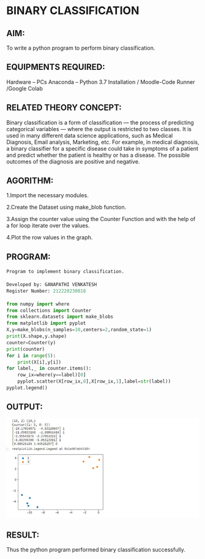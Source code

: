 # BINARY CLASSIFICATION
## AIM: ##
To write a python program to perform binary classification.

## EQUIPMENTS REQUIRED: ##
Hardware – PCs
Anaconda – Python 3.7 Installation / Moodle-Code Runner /Google Colab

## RELATED THEORY CONCEPT: ##
Binary classification is a form of classification — the process of predicting categorical variables — where the output is restricted to two classes. It is used in many different data science applications, such as Medical Diagnosis, Email analysis, Marketing, etc. For example, in medical diagnosis, a binary classifier for a specific disease could take in symptoms of a patient and predict whether the patient is healthy or has a disease. The possible outcomes of the diagnosis are positive and negative.

## AGORITHM: ##

1.Import the necessary modules.

2.Create the Dataset using make_blob function.

3.Assign the counter value using the Counter Function and with the help of a for loop iterate over the values.

4.Plot the row values in the graph.

## PROGRAM: ##
```python
Program to implement binary classification.

Developed by: GANAPATHI VENKATESH
Register Number: 212220230018

from numpy import where
from collections import Counter
from sklearn.datasets import make_blobs
from matplotlib import pyplot
X,y=make_blobs(n_samples=10,centers=2,random_state=1)
print(X.shape,y.shape)
counter=Counter(y)
print(counter)
for i in range(5):
    print(X[i],y[i])
for label,_ in counter.items():
    row_ix=where(y==label)[0]
    pyplot.scatter(X[row_ix,0],X[row_ix,1],label=str(label))
pyplot.legend()
```

## OUTPUT: ##
![image](https://github.com/veerapallijanith/Binary-Classification/blob/main/n2.jpg)


## RESULT: ##
Thus the python program performed binary classification successfully.
